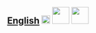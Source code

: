 
## [English](https://fieldguides.github.io/guide05/en) [<img src="https://fieldguides.github.io/library/resources/icons/pwa.png" height="20px"/>](https://fieldguides.github.io/guide05/en) [<img src="https://fieldguides.github.io/library/resources/icons/epub.png" height="40px"/>](https://fieldguides.github.io/guide05/en/download/guide1.epub) [<img src="https://fieldguides.github.io/library/resources/icons/pdf.png" height="40px"/>](https://fieldguides.github.io/guide05/en/download/guide1.pdf)


